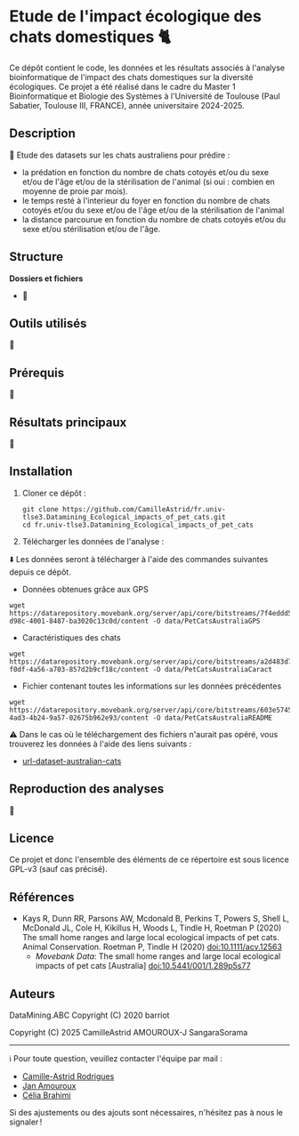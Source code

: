 # Etude de l'impact écologique des chats domestiques 🐈

Ce dépôt contient le code, les données et les résultats associés à l'analyse bioinformatique de l'impact des chats domestiques sur la diversité écologiques. Ce projet a été réalisé dans le cadre du Master 1 Bioinformatique et Biologie des Systèmes à l'Université de Toulouse (Paul Sabatier, Toulouse III, FRANCE), année universitaire 2024-2025.

## Description
:construction:
Etude des datasets sur les chats australiens pour prédire :
* la prédation en fonction du nombre de chats cotoyés et/ou du sexe et/ou de l'âge et/ou de la stérilisation de l'animal (si oui : combien en moyenne de proie par mois).
* le temps resté à l'interieur du foyer en fonction du nombre de chats cotoyés et/ou du sexe et/ou de l'âge et/ou de la stérilisation de l'animal
* la distance parcourue en fonction du nombre de chats cotoyés et/ou du sexe et/ou stérilisation et/ou de l'âge.

## Structure
**Dossiers et fichiers**
* :construction:

## Outils utilisés
:construction:

## Prérequis
:construction:

## Résultats principaux
:construction:

## Installation

1. Cloner ce dépôt :
   ```
   git clone https://github.com/CamilleAstrid/fr.univ-tlse3.Datamining_Ecological_impacts_of_pet_cats.git
   cd fr.univ-tlse3.Datamining_Ecological_impacts_of_pet_cats
   ```
2. Télécharger les données de l'analyse :

 ⬇️ Les données seront à télécharger à l'aide des commandes suivantes depuis ce dépôt.
  
   * Données obtenues grâce aux GPS
   ```
   wget https://datarepository.movebank.org/server/api/core/bitstreams/7f4eddd5-d98c-4001-8487-ba3020c13c0d/content -O data/PetCatsAustraliaGPS
   ```
   * Caractéristiques des chats
   ```
   wget https://datarepository.movebank.org/server/api/core/bitstreams/a2d483d7-f0df-4a56-a703-857d2b9cf18c/content -O data/PetCatsAustraliaCaract
   ```
   * Fichier contenant toutes les informations sur les données précédentes
   ```
   wget https://datarepository.movebank.org/server/api/core/bitstreams/603e5745-4ad3-4b24-9a57-02675b962e93/content -O data/PetCatsAustraliaREADME
   ```
:warning: Dans le cas où le téléchargement des fichiers n'aurait pas opéré, vous trouverez les données à l'aide des liens suivants :
* [url-dataset-australian-cats](https://datarepository.movebank.org/entities/datapackage/0a9bcb2a-f031-42e7-8027-a87c09b30804)

## Reproduction des analyses
:construction:

## Licence
Ce projet et donc l'ensemble des éléments de ce répertoire est sous licence GPL-v3 (sauf cas précisé).

## Références
* Kays R, Dunn RR, Parsons AW, Mcdonald B, Perkins T, Powers S, Shell L, McDonald JL, Cole H, Kikillus H, Woods L, Tindle H, Roetman P (2020) The small home ranges and large local ecological impacts of pet cats. Animal Conservation. Roetman P, Tindle H (2020) [doi:10.1111/acv.12563](https://zslpublications.onlinelibrary.wiley.com/doi/10.1111/acv.12563)
   * *Movebank Data*: The small home ranges and large local ecological impacts of pet cats [Australia] [doi:10.5441/001/1.289p5s77](https://datarepository.movebank.org/entities/datapackage/0a9bcb2a-f031-42e7-8027-a87c09b30804)

## Auteurs

DataMining.ABC
Copyright (C) 2020  barriot

Copyright (C) 2025 CamilleAstrid AMOUROUX-J SangaraSorama

---
ℹ️ Pour toute question, veuillez contacter l'équipe par mail :
* [Camille-Astrid Rodrigues](mailto:camilleastrid.cr@gmail.com)
* [Jan Amouroux](mailto:jan.amouroux@univ-tlse3.fr)
* [Célia Brahimi](mailto:celia.brahimi@univ-tlse3.fr)
  
Si des ajustements ou des ajouts sont nécessaires, n'hésitez pas à nous le signaler !
